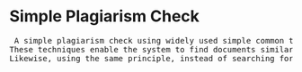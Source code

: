 # Simple Plagiarism Check 
<pre style="font-size:14px;">
 A simple plagiarism check using widely used simple common technique TF-IDF and cosine similarity. 
These techniques enable the system to find documents similar to a search query swiftly. 
Likewise, using the same principle, instead of searching for similar documents, it assesses how closely the query matches existing database files.</pre>
